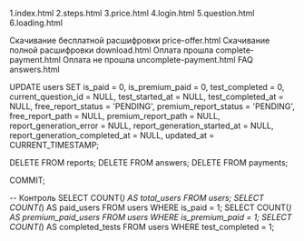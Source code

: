 1.index.html
2.steps.html 
3.price.html
4.login.html
5.question.html
6.loading.html


Скачивание бесплатной расшифровки price-offer.html
Скачивание полной расшифровки download.html
Оплата прошла complete-payment.html
Оплата не прошла uncomplete-payment.html
FAQ answers.html



UPDATE users
SET
  is_paid = 0,
  is_premium_paid = 0,
  test_completed = 0,
  current_question_id = NULL,
  test_started_at = NULL,
  test_completed_at = NULL,
  free_report_status = 'PENDING',
  premium_report_status = 'PENDING',
  free_report_path = NULL,
  premium_report_path = NULL,
  report_generation_error = NULL,
  report_generation_started_at = NULL,
  report_generation_completed_at = NULL,
  updated_at = CURRENT_TIMESTAMP;

DELETE FROM reports;
DELETE FROM answers;
DELETE FROM payments;

COMMIT;

-- Контроль
SELECT COUNT(*) AS total_users FROM users;
SELECT COUNT(*) AS paid_users FROM users WHERE is_paid = 1;
SELECT COUNT(*) AS premium_paid_users FROM users WHERE is_premium_paid = 1;
SELECT COUNT(*) AS completed_tests FROM users WHERE test_completed = 1;